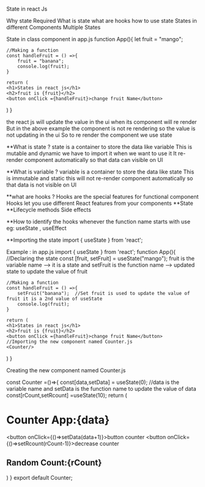 State in react Js

Why state Required
What is state
what are hooks
how to use state 
States in different Components
Multiple States 

State in class component
in app.js
function App(){
    let fruit = "mango";

    //Making a function
    const handleFruit = () =>{
        fruit = "banana";
        console.log(fruit);
    }

    return (
    <h1>States in react js</h1>
    <h2>fruit is {fruit}</h2>
    <button onClick ={handleFruit}>change fruit Name</button>
    

)
}

the react js will update the value in the ui when its component will re render
But in the above example the component is not re rendering so the value is not updating in the ui
So to re render the component we use state

**What is state ?
state is a container to store the data like variable 
This is mutable and dynamic
we have to import it when we want to use it
It re-render component automatically so that data can visible on UI
 
**What is variable ?
variable is a container to store the data like state
This is immutable and static 
this will not re-render component automatically so that data is not visible on UI

**what are hooks ?
Hooks are the special features for functional component 
Hooks let you use different React features from your components 
**State
**Lifecycle methods
Side effects

**How to identify the hooks
whenever the function name starts with use
eg: useState , useEffect


**Importing the state 
import  { useState } from 'react';

Example : in app.js
import  { useState } from 'react';
function App(){
    //Declaring the state
    const [fruit, setFruit] = useState("mango");  fruit is the variable name --> it is a  state  and setFruit is the function name --> updated state to update the value of fruit

    //Making a function
    const handleFruit = () =>{
        setFruit("banana");  //Set fruit is used to update the value of fruit it is a 2nd value of useState
        console.log(fruit);
    }

    return (
    <h1>States in react js</h1>
    <h2>fruit is {fruit}</h2>
    <button onClick ={handleFruit}>change fruit Name</button>
    //Importing the new component named Counter.js
    <Counter/>

)
}

Creating the new component named Counter.js

const Counter =()=>{
    const[data,setData] = useState(0); //data is the variable name and setData is the function name to update the value of data
    const[rCount,setRcount] =useState(10);
    return (
        <div>
            <h1>Counter App:{data}</h1>
            <button onClick={()=>setData(data+1)}>button counter</button>
            <button onClick={()=>setRcount(rCount-1)}>decrease counter</button>
            <h2>Random Count:{rCount}</h2>
        </div>
    )
}
export default Counter;
